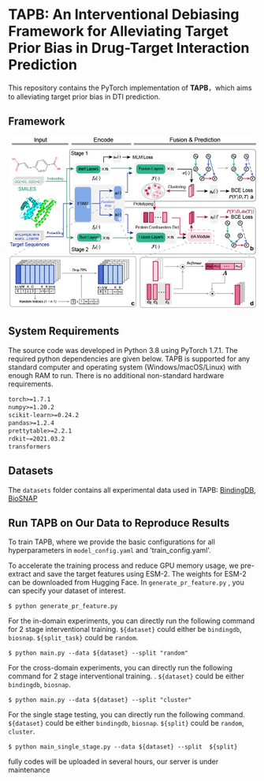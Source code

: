 # TAPB: An Interventional Debiasing Framework for Alleviating Target Prior Bias in Drug-Target Interaction Prediction

This repository contains the PyTorch implementation of **TAPB**，which aims to alleviating target prior bias in DTI prediction.

## Framework

![TAPB](image/TAPB.png)

## System Requirements

The source code was developed in Python 3.8 using PyTorch 1.7.1. The required python dependencies are given below. TAPB is supported for any standard computer and operating system (Windows/macOS/Linux) with enough RAM to run. There is no additional non-standard hardware requirements.

```
torch>=1.7.1
numpy>=1.20.2
scikit-learn>=0.24.2
pandas>=1.2.4
prettytable>=2.2.1
rdkit~=2021.03.2
transformers
```

## Datasets

The `datasets` folder contains all experimental data used in TAPB: [BindingDB](https://github.com/peizhenbai/DrugBAN), [BioSNAP](https://github.com/kexinhuang12345/MolTrans)

## Run TAPB on Our Data to Reproduce Results

To train TAPB, where we provide the basic configurations for all hyperparameters in `model_config.yaml` and 'train_config.yaml'.

To accelerate the training process and reduce GPU memory usage, we pre-extract and save the target features using ESM-2. The weights for ESM-2 can be downloaded from Hugging Face. In `generate_pr_feature.py` , you can specify your dataset of interest.

```
$ python generate_pr_feature.py
```

For the in-domain experiments, you can directly run the following command for 2 stage interventional training. `${dataset}` could either be `bindingdb`, `biosnap`. `${split_task}` could be `random`. 

```
$ python main.py --data ${dataset} --split "random"
```

For the cross-domain experiments, you can directly run the following command for 2 stage interventional training. . `${dataset}` could be either `bindingdb`, `biosnap`.

```
$ python main.py --data ${dataset} --split "cluster"
```

For the single stage testing, you can directly run the following command. `${dataset}` could be either `bindingdb`, `biosnap`. `${split}` could be `random`, `cluster`. 

```
$ python main_single_stage.py --data ${dataset} --split  ${split}
```

fully codes will be uploaded in several hours, our server is under maintenance
